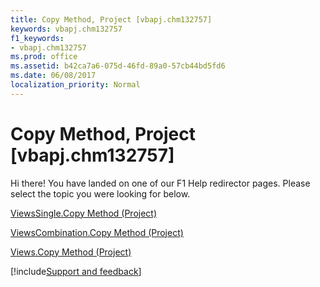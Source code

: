 ```yaml
---
title: Copy Method, Project [vbapj.chm132757]
keywords: vbapj.chm132757
f1_keywords:
- vbapj.chm132757
ms.prod: office
ms.assetid: b42ca7a6-075d-46fd-89a0-57cb44bd5fd6
ms.date: 06/08/2017
localization_priority: Normal
---
```



# Copy Method, Project [vbapj.chm132757]

Hi there! You have landed on one of our F1 Help redirector pages. Please select the topic you were looking for below.

[ViewsSingle.Copy Method (Project)](https://msdn.microsoft.com/library/baa16562-5622-6d0f-02a7-3145a6fdef0c%28Office.15%29.aspx)

[ViewsCombination.Copy Method (Project)](https://msdn.microsoft.com/library/2e28885e-6b65-8123-193a-1ac0ee883f75%28Office.15%29.aspx)

[Views.Copy Method (Project)](https://msdn.microsoft.com/library/5e82641a-f5c6-41a6-23bf-61220a4fc30c%28Office.15%29.aspx)

[!include[Support and feedback](~/includes/feedback-boilerplate.md)]